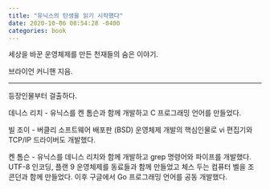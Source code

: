 ```yaml
---
title: "유닉스의 탄생을 읽기 시작했다"
date: 2020-10-06 08:54:28 -0400
categories: book
---
```


세상을 바꾼 운영체제를 만든 천재들의 숨은 이야기. 

브라이언 커니핸 지음. 

<hr>

등장인물부터 걸출하다. 

데니스 리치 - 유닉스를 켄 톰슨과 함께 개발하고 C 프로그래밍 언어를 만들었다. 

빌 조이 - 버클리 소프트웨어 배포판 (BSD) 운영체제 개발의 핵심인물로 vi 편집기와 TCP/IP 드라이버도 개발했다. 

켄 톰슨 - 유닉스를 데니스 리치와 함께 개발하고 grep 명령어와 파이프를 개발했다. UTF-8 인코딩, 플랜 9 운영체제를 동료들과 함께 만들었고 체스 두는 컴퓨터 벨을 조 콘던과 함께 만들었다. 이후 구글에서 Go 프로그래밍 언어를 공동 개발했다. 

 